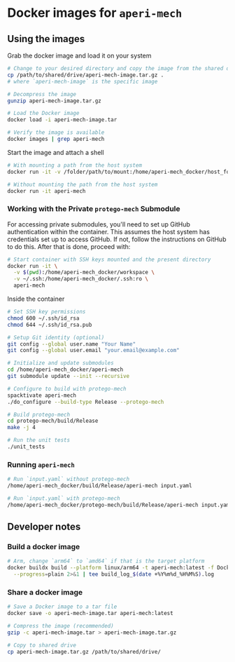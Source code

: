 # Docker images for `aperi-mech`

## Using the images

Grab the docker image and load it on your system

```bash
# Change to your desired directory and copy the image from the shared drive
cp /path/to/shared/drive/aperi-mech-image.tar.gz .
# where `aperi-mech-image` is the specific image

# Decompress the image
gunzip aperi-mech-image.tar.gz

# Load the Docker image
docker load -i aperi-mech-image.tar

# Verify the image is available
docker images | grep aperi-mech
```

Start the image and attach a shell

```bash
# With mounting a path from the host system
docker run -it -v /folder/path/to/mount:/home/aperi-mech_docker/host_folder aperi-mech
```

```bash
# Without mounting the path from the host system
docker run -it aperi-mech
```

### Working with the Private `protego-mech` Submodule

For accessing private submodules, you'll need to set up GitHub authentication within the container. This assumes the host system has credentials set up to access GitHub. If not, follow the instructions on GitHub to do this. After that is done, proceed with:

```bash
# Start container with SSH keys mounted and the present directory
docker run -it \
  -v $(pwd):/home/aperi-mech_docker/workspace \
  -v ~/.ssh:/home/aperi-mech_docker/.ssh:ro \
  aperi-mech
```

Inside the container

```bash
# Set SSH key permissions
chmod 600 ~/.ssh/id_rsa
chmod 644 ~/.ssh/id_rsa.pub

# Setup Git identity (optional)
git config --global user.name "Your Name"
git config --global user.email "your.email@example.com"

# Initialize and update submodules
cd /home/aperi-mech_docker/aperi-mech
git submodule update --init --recursive

# Configure to build with protego-mech
spacktivate aperi-mech
./do_configure --build-type Release --protego-mech

# Build protego-mech
cd protego-mech/build/Release
make -j 4

# Run the unit tests
./unit_tests
```

### Running `aperi-mech`

```bash
# Run `input.yaml` without protego-mech
/home/aperi-mech_docker/build/Release/aperi-mech input.yaml

# Run `input.yaml` with protego-mech
/home/aperi-mech_docker/protego-mech/build/Release/aperi-mech input.yaml
```

## Developer notes

### Build a docker image

```bash
# Arm, change `arm64` to `amd64` if that is the target platform
docker buildx build --platform linux/arm64 -t aperi-mech:latest -f Dockerfile_ubuntu2404 . \
  --progress=plain 2>&1 | tee build_log_$(date +%Y%m%d_%H%M%S).log
```

### Share a docker image

```bash
# Save a Docker image to a tar file
docker save -o aperi-mech-image.tar aperi-mech:latest

# Compress the image (recommended)
gzip -c aperi-mech-image.tar > aperi-mech-image.tar.gz

# Copy to shared drive
cp aperi-mech-image.tar.gz /path/to/shared/drive/
```
